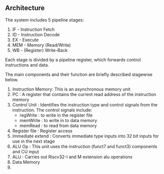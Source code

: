 ## Architecture
The system includes 5 pipeline stages:
1. IF - Instruction Fetch
2. ID - Instruction Decode
3. EX - Execute
4. MEM - Memory (Read/Write)
5. WB - (Register) Write-Back

Each stage is divided by a pipeline register, which forwards control instructions and data.

The main components and their function are briefly described stagewise below.
1. Instruction Memory: This is an asynchronous memory unit
2. PC : A register that contains the current read address of the instruction memory
3. Control Unit : Identifies the instruction type and control signals from the instruction. The control signals include:
    - regWrite : to write in the register file
    - memWrite : to write in to data memory
    - memRead : to read from data memory
4. Register file : Register access
5. Immediate extend : Converts immediate type inputs into 32 bit inputs for use in the next stage
6. ALU Op : This unit uses the instruction (funct7 and funct3) components and CU input
7. ALU : Carries out Riscv32-I and M extension alu operations
8. Data Memory 
9. 
